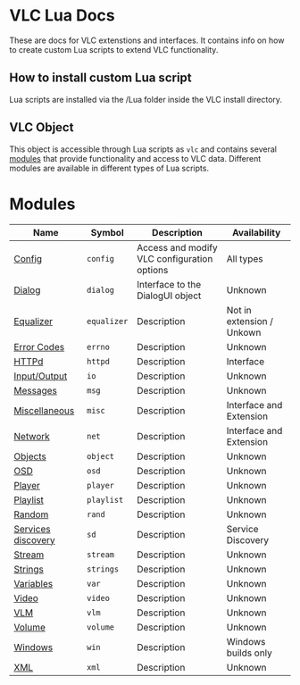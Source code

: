 # VLC Lua Docs
These are docs for VLC extenstions and interfaces. It contains info on how to create custom Lua scripts to extend VLC functionality.

## How to install custom Lua script
Lua scripts are installed via the /Lua folder inside the VLC install directory.

## VLC Object
This object is accessible through Lua scripts as `vlc` and contains several [modules](https://verghost.com/vlc-lua-docs/modules) that provide functionality and access to VLC data. Different modules are available in different types of Lua scripts.
# Modules
Name | Symbol | Description | Availability
---- | ------ | ----------- | ------------
[Config](https://verghost.com/vlc-lua-docs/config) | `config` | Access and modify VLC configuration options | All types
[Dialog](https://verghost.com/vlc-lua-docs/dialog) | `dialog` | Interface to the DialogUI object | Unknown
[Equalizer](https://verghost.com/vlc-lua-docs/equalizer) | `equalizer` | Description | Not in extension / Unkown
[Error Codes](https://verghost.com/vlc-lua-docs/errno) | `errno` | Description | Unknown
[HTTPd](https://verghost.com/vlc-lua-docs/httpd)  | `httpd` | Description | Interface
[Input/Output](https://verghost.com/vlc-lua-docs/io)  | `io` | Description | Unknown
[Messages](https://verghost.com/vlc-lua-docs/msg)  | `msg` | Description | Unknown
[Miscellaneous](https://verghost.com/vlc-lua-docs/misc)  | `misc` | Description | Interface and Extension
[Network](https://verghost.com/vlc-lua-docs/net)  | `net` | Description | Interface and Extension
[Objects](https://verghost.com/vlc-lua-docs/object)  | `object` | Description | Unknown
[OSD](https://verghost.com/vlc-lua-docs/osd)  | `osd` | Description | Unknown
[Player](https://verghost.com/vlc-lua-docs/player)  | `player` | Description | Unknown
[Playlist](https://verghost.com/vlc-lua-docs/playlist)  | `playlist` | Description | Unknown
[Random](https://verghost.com/vlc-lua-docs/rand)  | `rand` | Description | Unknown
[Services discovery](https://verghost.com/vlc-lua-docs/sd)  | `sd` | Description | Service Discovery
[Stream](https://verghost.com/vlc-lua-docs/stream)  | `stream` | Description | Unknown
[Strings](https://verghost.com/vlc-lua-docs/strings)  | `strings` | Description | Unknown
[Variables](https://verghost.com/vlc-lua-docs/var)  | `var` | Description | Unknown
[Video](https://verghost.com/vlc-lua-docs/video)  | `video` | Description | Unknown
[VLM](https://verghost.com/vlc-lua-docs/vlm)  | `vlm` | Description | Unknown
[Volume](https://verghost.com/vlc-lua-docs/volume)  | `volume` | Description | Unknown
[Windows](https://verghost.com/vlc-lua-docs/win)  | `win` | Description | Windows builds only
[XML](https://verghost.com/vlc-lua-docs/xml)  | `xml` | Description | Unknown


